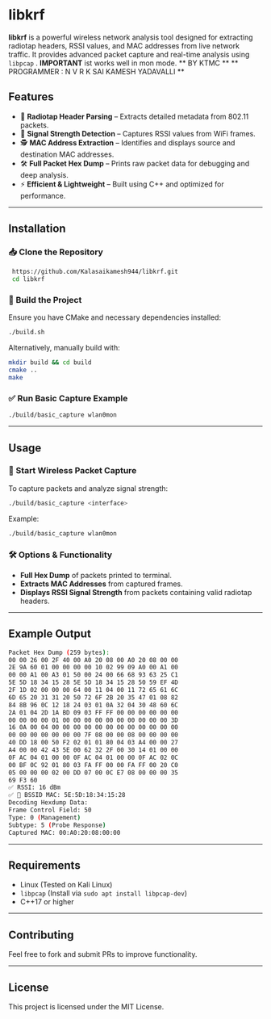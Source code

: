 # libkrf

**libkrf** is a powerful wireless network analysis tool designed for extracting radiotap headers, RSSI values, and MAC addresses from live network traffic. It provides advanced packet capture and real-time analysis using `libpcap` .
**IMPORTANT** ist works well in mon mode.
** BY KTMC ** 
** PROGRAMMER : N V R K SAI KAMESH YADAVALLI **
## Features

- 📡 **Radiotap Header Parsing** – Extracts detailed metadata from 802.11 packets.
- 📶 **Signal Strength Detection** – Captures RSSI values from WiFi frames.
- 🕵️ **MAC Address Extraction** – Identifies and displays source and destination MAC addresses.
- 🛠 **Full Packet Hex Dump** – Prints raw packet data for debugging and deep analysis.
- ⚡ **Efficient & Lightweight** – Built using C++ and optimized for performance.

---

## Installation

### 📥 Clone the Repository
```sh
 https://github.com/Kalasaikamesh944/libkrf.git
 cd libkrf
```

### 🔧 Build the Project
Ensure you have CMake and necessary dependencies installed:

```sh
./build.sh
```

Alternatively, manually build with:
```sh
mkdir build && cd build
cmake ..
make
```

### ✅ Run Basic Capture Example
```sh
./build/basic_capture wlan0mon
```

---

## Usage

### 📡 Start Wireless Packet Capture
To capture packets and analyze signal strength:
```sh
./build/basic_capture <interface>
```
Example:
```sh
./build/basic_capture wlan0mon
```

### 🛠 Options & Functionality
- **Full Hex Dump** of packets printed to terminal.
- **Extracts MAC Addresses** from captured frames.
- **Displays RSSI Signal Strength** from packets containing valid radiotap headers.

---

## Example Output
```sh
Packet Hex Dump (259 bytes):
00 00 26 00 2F 40 00 A0 20 08 00 A0 20 08 00 00 
2E 9A 60 01 00 00 00 00 10 02 99 09 A0 00 A1 00 
00 00 A1 00 A3 01 50 00 24 00 66 68 93 63 25 C1 
5E 5D 18 34 15 28 5E 5D 18 34 15 28 50 59 EF 4D 
2F 1D 02 00 00 00 64 00 11 04 00 11 72 65 61 6C 
6D 65 20 31 31 20 50 72 6F 2B 20 35 47 01 08 82 
84 8B 96 0C 12 18 24 03 01 0A 32 04 30 48 60 6C 
2A 01 04 2D 1A BD 09 03 FF FF 00 00 00 00 00 00 
00 00 00 00 01 00 00 00 00 00 00 00 00 00 00 3D 
16 0A 00 04 00 00 00 00 00 00 00 00 00 00 00 00 
00 00 00 00 00 00 00 7F 08 00 00 08 00 00 00 00 
40 DD 18 00 50 F2 02 01 01 80 04 03 A4 00 00 27 
A4 00 00 42 43 5E 00 62 32 2F 00 30 14 01 00 00 
0F AC 04 01 00 00 0F AC 04 01 00 00 0F AC 02 0C 
00 BF 0C 92 01 80 03 FA FF 00 00 FA FF 00 20 C0 
05 00 00 00 02 00 DD 07 00 0C E7 08 00 00 00 35 
69 F3 60 
✅ RSSI: 16 dBm
✅ 📡 BSSID MAC: 5E:5D:18:34:15:28
Decoding Hexdump Data:
Frame Control Field: 50
Type: 0 (Management)
Subtype: 5 (Probe Response)
Captured MAC: 00:A0:20:08:00:00

```

---

## Requirements
- Linux (Tested on Kali Linux)
- `libpcap` (Install via `sudo apt install libpcap-dev`)
- C++17 or higher

---

## Contributing
Feel free to fork and submit PRs to improve functionality.

---

## License
This project is licensed under the MIT License.

